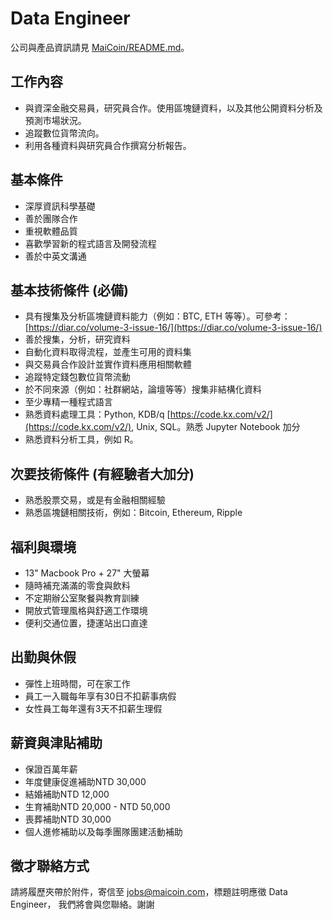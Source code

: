 # Data Engineer

公司與產品資訊請見 [MaiCoin/README.md](README.md)。

## 工作內容
* 與資深金融交易員，研究員合作。使用區塊鏈資料，以及其他公開資料分析及預測市場狀況。
* 追蹤數位貨幣流向。
* 利用各種資料與研究員合作撰寫分析報告。

## 基本條件
* 深厚資訊科學基礎
* 善於團隊合作
* 重視軟體品質
* 喜歡學習新的程式語言及開發流程
* 善於中英文溝通

## 基本技術條件 (必備)
* 具有搜集及分析區塊鏈資料能力（例如：BTC, ETH 等等）。可參考：[https://diar.co/volume-3-issue-16/](https://diar.co/volume-3-issue-16/)
* 善於搜集，分析，研究資料
* 自動化資料取得流程，並產生可用的資料集
* 與交易員合作設計並實作資料應用相關軟體
* 追蹤特定錢包數位貨幣流動
* 於不同來源（例如：社群網站，論壇等等）搜集非結構化資料
* 至少專精一種程式語言
* 熟悉資料處理工具：Python, KDB/q [https://code.kx.com/v2/](https://code.kx.com/v2/), Unix, SQL。熟悉  Jupyter Notebook 加分
* 熟悉資料分析工具，例如 R。

## 次要技術條件 (有經驗者大加分)
* 熟悉股票交易，或是有金融相關經驗
* 熟悉區塊鏈相關技術，例如：Bitcoin, Ethereum, Ripple

## 福利與環境

* 13" Macbook Pro + 27" 大螢幕
* 隨時補充滿滿的零食與飲料
* 不定期辦公室聚餐與教育訓練
* 開放式管理風格與舒適工作環境
* 便利交通位置，捷運站出口直達

## 出勤與休假

* 彈性上班時間，可在家工作
* 員工一入職每年享有30日不扣薪事病假
* 女性員工每年還有3天不扣薪生理假

## 薪資與津貼補助

* 保證百萬年薪
* 年度健康促進補助NTD 30,000
* 結婚補助NTD 12,000 
* 生育補助NTD 20,000 - NTD 50,000
* 喪葬補助NTD 30,000 
* 個人進修補助以及每季團隊團建活動補助

## 徵才聯絡方式

請將履歷夾帶於附件，寄信至 jobs@maicoin.com，標題註明應徵 Data Engineer， 我們將會與您聯絡。謝謝
